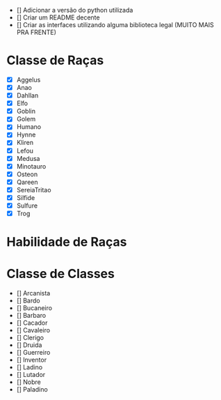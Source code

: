 - [] Adicionar a versão do python utilizada
- [] Criar um README decente
- [] Criar as interfaces utilizando alguma biblioteca legal (MUITO MAIS PRA FRENTE)


# Classe de Raças
- [x] Aggelus
- [x] Anao
- [x] Dahllan
- [x] Elfo
- [x] Goblin
- [x] Golem
- [x] Humano
- [x] Hynne
- [x] Kliren
- [x] Lefou
- [x] Medusa
- [x] Minotauro
- [x] Osteon
- [x] Qareen
- [x] SereiaTritao
- [x] Silfide
- [x] Sulfure
- [x] Trog

# Habilidade de Raças


# Classe de Classes 
- [] Arcanista
- [] Bardo
- [] Bucaneiro
- [] Barbaro
- [] Cacador
- [] Cavaleiro
- [] Clerigo
- [] Druida
- [] Guerreiro
- [] Inventor
- [] Ladino
- [] Lutador
- [] Nobre
- [] Paladino


